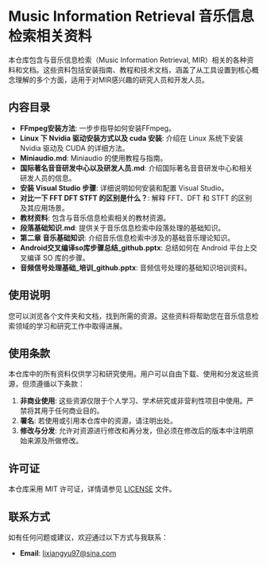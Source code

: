 # Music Information Retrieval 音乐信息检索相关资料

本仓库包含与音乐信息检索（Music Information Retrieval, MIR）相关的各种资料和文档。这些资料包括安装指南、教程和技术文档，涵盖了从工具设置到核心概念理解的多个方面，适用于对MIR感兴趣的研究人员和开发人员。

## 内容目录

- **FFmpeg安装方法**: 一步步指导如何安装FFmpeg。
- **Linux 下 Nvidia 驱动安装方式以及 cuda 安装**: 介绍在 Linux 系统下安装 Nvidia 驱动及 CUDA 的详细方法。
- **Miniaudio.md**: Miniaudio 的使用教程与指南。
- **国际著名音音研发中心以及研发人员.md**: 介绍国际著名音音研发中心和相关研发人员的信息。
- **安装 Visual Studio 步骤**: 详细说明如何安装和配置 Visual Studio。
- **对比一下 FFT DFT STFT 的区别是什么？**: 解释 FFT、DFT 和 STFT 的区别及其应用场景。
- **教材资料**: 包含与音乐信息检索相关的教材资源。
- **段落基础知识.md**: 提供关于音乐信息检索中段落处理的基础知识。
- **第二章 音乐基础知识**: 介绍音乐信息检索中涉及的基础音乐理论知识。
- **Android交叉编译so库步骤总结_github.pptx**: 总结如何在 Android 平台上交叉编译 SO 库的步骤。
- **音频信号处理基础_培训_github.pptx**: 音频信号处理的基础知识培训资料。

## 使用说明

您可以浏览各个文件夹和文档，找到所需的资源。这些资料将帮助您在音乐信息检索领域的学习和研究工作中取得进展。

## 使用条款

本仓库中的所有资料仅供学习和研究使用。用户可以自由下载、使用和分发这些资源，但须遵循以下条款：

1. **非商业使用**: 这些资源仅限于个人学习、学术研究或非营利性项目中使用。严禁将其用于任何商业目的。
2. **署名**: 若使用或引用本仓库中的资源，请注明出处。
3. **修改与分发**: 允许对资源进行修改和再分发，但必须在修改后的版本中注明原始来源及所做修改。

## 许可证

本仓库采用 MIT 许可证，详情请参见 [LICENSE](./LICENSE) 文件。

## 联系方式

如有任何问题或建议，欢迎通过以下方式与我联系：

- **Email**: [lixiangyu97@sina.com](mailto:lixiangyu97@sina.com)
